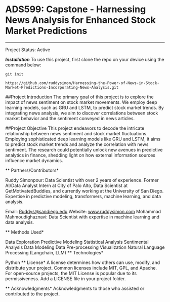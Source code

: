 # ADS599: Capstone - Harnessing News Analysis for Enhanced Stock Market Predictions

---

Project Status: Active

***Installation*** 
To use this project, first clone the repo on your device using the command below:
```
git init
```

```
https://github.com/ruddysimon/Harnessing-the-Power-of-News-in-Stock-Market-Predictions-Incorporating-News-Analysis.git
```

##Project Introduction
The primary goal of this project is to explore the impact of news sentiment on stock market movements. We employ  deep learning models, such as GRU and LSTM, to predict stock market trends. By integrating news analysis, we aim to discover correlations between stock market behavior and the sentiment conveyed in news articles.

##Project Objective
This project endeavors to decode the intricate relationship between news sentiment and stock market fluctuations. Employing sophisticated deep learning models like GRU and LSTM, it aims to predict stock market trends and analyze the correlation with news sentiment. The research could potentially unlock new avenues in predictive analytics in finance, shedding light on how external information sources influence market dynamics.

** Partners/Contributors*

Ruddy Simonpour: Data Scientist with over 2 years of experience. Former AI/Data Analyst Intern at City of Palo Alto, Data Scientist at GetMotivatedBuddies, and currently working at the University of San Diego. Expertise in predictive modeling, transformers, machine learning, and data analysis.

Email: Ruddys@sandiego.edu
Website: www.ruddysimon.com
Mohammad Mahmoudighaznavi: Data Scientist with expertise in machine learning and data analysis.

** Methods Used*

Data Exploration
Predictive Modeling
Statistical Analysis
Sentimental Analysis
Data Modeling
Data Pre-processing
Visualization
Natural Language Processing (Langchain, LLM)
** Technologies*

Python
** License*
A license determines how others can use, modify, and distribute your project. Common licenses include MIT, GPL, and Apache. For open-source projects, the MIT License is popular due to its permissiveness. Add a LICENSE file in your project folder.

** Acknowledgments*
Acknowledgments to those who assisted or contributed to the project.
